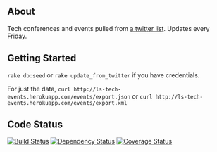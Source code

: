 ## About
Tech conferences and events pulled from [a twitter list](https://twitter.com/dianagliu/conferences/members). Updates every Friday.

## Getting Started
`rake db:seed` or `rake update_from_twitter` if you have credentials.

For just the data, `curl http://ls-tech-events.herokuapp.com/events/export.json` or `curl http://ls-tech-events.herokuapp.com/events/export.xml`

## Code Status
[![Build Status](https://travis-ci.org/dianaliu/ls-tech-events.png?branch=master)](https://travis-ci.org/dianaliu/ls-tech-events)
[![Dependency Status](https://gemnasium.com/dianaliu/ls-tech-events.png)](https://gemnasium.com/dianaliu/ls-tech-events)
[![Coverage Status](https://coveralls.io/repos/dianaliu/ls-tech-events/badge.png)](https://coveralls.io/r/dianaliu/ls-tech-events)
